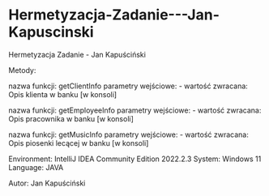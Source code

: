 # Hermetyzacja-Zadanie---Jan-Kapuscinski
Hermetyzacja Zadanie - Jan Kapuściński


Metody: 

nazwa funkcji: getClientInfo
  parametry wejściowe: -
  wartość zwracana: Opis klienta w banku [w konsoli]


nazwa funkcji: getEmployeeInfo
  parametry wejściowe: -
  wartość zwracana: Opis pracownika w banku [w konsoli]


nazwa funkcji: getMusicInfo
  parametry wejściowe: -
  wartość zwracana: Opis piosenki lecącej w banku [w konsoli]

     
Environment: IntelliJ IDEA Community Edition 2022.2.3
System: Windows 11
Language: JAVA



Autor: Jan Kapuściński
 
